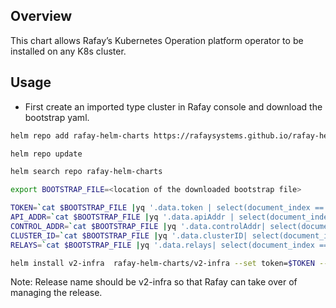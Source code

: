 ## Overview

This chart allows Rafay’s Kubernetes Operation platform operator to be installed on any K8s cluster.

## Usage

- First create an imported type cluster in Rafay console and download the bootstrap yaml.

```bash
helm repo add rafay-helm-charts https://rafaysystems.github.io/rafay-helm-charts/

helm repo update

helm search repo rafay-helm-charts

export BOOTSTRAP_FILE=<location of the downloaded bootstrap file>

TOKEN=`cat $BOOTSTRAP_FILE |yq '.data.token | select(document_index == 19)'`
API_ADDR=`cat $BOOTSTRAP_FILE |yq '.data.apiAddr | select(document_index == 19)'`
CONTROL_ADDR=`cat $BOOTSTRAP_FILE |yq '.data.controlAddr| select(document_index == 19)'`
CLUSTER_ID=`cat $BOOTSTRAP_FILE |yq '.data.clusterID| select(document_index == 14)'`
RELAYS=`cat $BOOTSTRAP_FILE |yq '.data.relays| select(document_index == 14)'| sed 's/,/\\\\,/g'`

helm install v2-infra  rafay-helm-charts/v2-infra --set token=$TOKEN --set api_addr=$API_ADDR --set control_addr=$CONTROL_ADDR --set cluster_id=$CLUSTER_ID --set relays=$RELAYS -n rafay-system --create-namespace

```

Note: Release name should be v2-infra so that Rafay can take over of managing the release.
